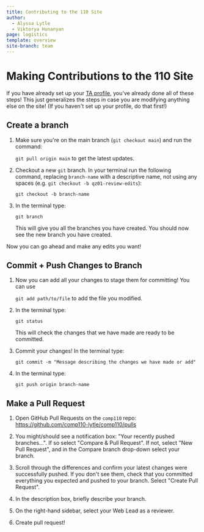 ```yaml
---
title: Contributing to the 110 Site
author:
  - Alyssa Lytle
  - Viktorya Hunanyan
page: logistics
template: overview
site-branch: team
---
```


# Making Contributions to the 110 Site

If you have already set up your [TA profile](/team/documentation/guides/ta_profile.html), you've already done all of these steps! This just generalizes the steps in case you are modifying anything else on the site! (If you haven't set up your profile, do that first!)

## Create a branch

1. Make sure you're on the main branch (`git checkout main`) and run the command:

    `git pull origin main` 
    to get the latest updates.

2. Checkout a new `git` branch. In your terminal run the following command, replacing `branch-name` with a descriptive name, not using any spaces (e.g. `git checkout -b qz01-review-edits`):

    `git checkout -b branch-name`

3. In the terminal type: 

    `git branch`

    This will give you all the branches you have created. You should now see the new branch you have created. 

Now you can go ahead and make any edits you want!

## Commit + Push Changes to Branch

1. Now you can add all your changes to stage them for committing! You can use

    `git add path/to/file` to add the file you modified.

2. In the terminal type: 

    `git status`

    This will check the changes that we have made are ready to be committed. 

3. Commit your changes! In the terminal type: 

    `git commit -m "Message describing the changes we have made or add"`

4. In the terminal type: 

    `git push origin branch-name`

## Make a Pull Request

1. Open GitHub Pull Requests on the `comp110` repo: <https://github.com/comp110-lytle/comp110/pulls>

2. You might/should see a notification box: "Your recently pushed branches...". If so select "Compare & Pull Request". If not, select "New Pull Request", and in the Compare branch drop-down select your branch.

3. Scroll through the differences and confirm your latest changes were successfully pushed. If you don't see them, check that you committed everything you expected and pushed to your branch. Select "Create Pull Request".

4. In the description box, briefly describe your branch.

5. On the right-hand sidebar, select your Web Lead as a reviewer.

6. Create pull request!